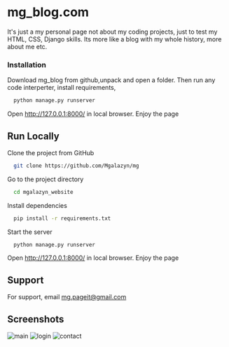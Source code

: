 # mg_blog.com

It's just a my personal page not about my coding projects, just to test my HTML, CSS, Django skills. 
Its more like a blog with my whole history, more about me etc. 
### Installation
Download mg_blog from github,unpack and open a folder. Then run any code interperter,
install requirements, 
```bash
  python manage.py runserver
```
Open http://127.0.0.1:8000/ in local browser. Enjoy the page

## Run Locally

Clone the project from GitHub

```bash
  git clone https://github.com/Mgalazyn/mg
```

Go to the project directory

```bash
  cd mgalazyn_website
```

Install dependencies

```bash
  pip install -r requirements.txt
```

Start the server

```bash
  python manage.py runserver 
```
Open http://127.0.0.1:8000/ in local browser. Enjoy the page





## Support

For support, email mg.pageit@gmail.com

## Screenshots

![main](https://user-images.githubusercontent.com/91530764/210179885-7e6b6132-39e7-4445-9722-447deded4009.png)
![login](https://user-images.githubusercontent.com/91530764/210179886-3fa4e68a-88c5-4e02-804d-75738c6687ac.png)
![contact](https://user-images.githubusercontent.com/91530764/210179887-20dbc52f-9aaa-4999-8222-0e98082356ce.png)

